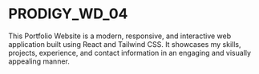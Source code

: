 # PRODIGY_WD_04
This Portfolio Website is a modern, responsive, and interactive web application built using React and Tailwind CSS. It showcases my skills, projects, experience, and contact information in an engaging and visually appealing manner.
